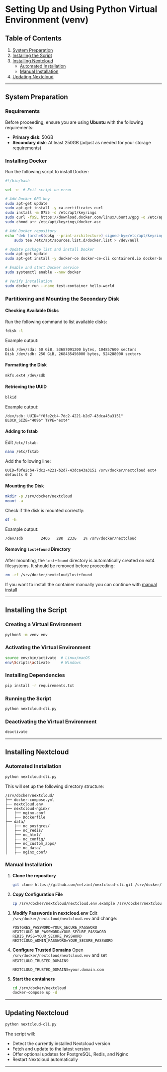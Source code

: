 # Setting Up and Using Python Virtual Environment (venv)

## Table of Contents
1. [System Preparation](#system-preparation)
2. [Installing the Script](#installing-the-script)
3. [Installing Nextcloud](#installing-nextcloud)
   - [Automated Installation](#automated-installation)
   - [Manual Installation](#manual-installation)
4. [Updating Nextcloud](#updating-nextcloud)

---

## System Preparation

### Requirements
Before proceeding, ensure you are using **Ubuntu** with the following requirements:

- **Primary disk**: 50GB
- **Secondary disk**: At least 250GB (adjust as needed for your storage requirements)

### Installing Docker
Run the following script to install Docker:

```bash
#!/bin/bash

set -e  # Exit script on error

# Add Docker GPG key
sudo apt-get update
sudo apt-get install -y ca-certificates curl
sudo install -m 0755 -d /etc/apt/keyrings
sudo curl -fsSL https://download.docker.com/linux/ubuntu/gpg -o /etc/apt/keyrings/docker.asc
sudo chmod a+r /etc/apt/keyrings/docker.asc

# Add Docker repository
echo "deb [arch=$(dpkg --print-architecture) signed-by=/etc/apt/keyrings/docker.asc] https://download.docker.com/linux/ubuntu $(. /etc/os-release && echo "${UBUNTU_CODENAME:-$VERSION_CODENAME}") stable" | \
    sudo tee /etc/apt/sources.list.d/docker.list > /dev/null

# Update package list and install Docker
sudo apt-get update
sudo apt-get install -y docker-ce docker-ce-cli containerd.io docker-buildx-plugin docker-compose-plugin

# Enable and start Docker service
sudo systemctl enable --now docker

# Verify installation
sudo docker run --name test-container hello-world
```

### Partitioning and Mounting the Secondary Disk

#### Checking Available Disks
Run the following command to list available disks:
```bash
fdisk -l
```
Example output:
```plaintext
Disk /dev/sda: 50 GiB, 53687091200 bytes, 104857600 sectors
Disk /dev/sdb: 250 GiB, 268435456000 bytes, 524288000 sectors
```
#### Formatting the Disk
```bash
mkfs.ext4 /dev/sdb
```
#### Retrieving the UUID
```bash
blkid
```
Example output:
```plaintext
/dev/sdb: UUID="f0fe2cb4-7dc2-4221-b2d7-43dca43a3151" BLOCK_SIZE="4096" TYPE="ext4"
```
#### Adding to fstab
Edit `/etc/fstab`:
```bash
nano /etc/fstab
```
Add the following line:
```plaintext
UUID=f0fe2cb4-7dc2-4221-b2d7-43dca43a3151 /srv/docker/nextcloud ext4 defaults 0 2
```
#### Mounting the Disk
```bash
mkdir -p /srv/docker/nextcloud
mount -a
```
Check if the disk is mounted correctly:
```bash
df -h
```
Example output:
```plaintext
/dev/sdb        246G   28K  233G   1% /srv/docker/nextcloud
```
#### Removing `lost+found` Directory
After mounting, the `lost+found` directory is automatically created on ext4 filesystems. It should be removed before proceeding:
```bash
rm -rf /srv/docker/nextcloud/lost+found
```

If you want to install the container manually you can continue with [manual install](#updating-nextcloud)

---

## Installing the Script

### Creating a Virtual Environment
```bash
python3 -m venv env
```

### Activating the Virtual Environment
```bash
source env/bin/activate  # Linux/macOS
env\Scripts\activate     # Windows
```

### Installing Dependencies
```bash
pip install -r requirements.txt
```

### Running the Script
```bash
python nextcloud-cli.py
```

### Deactivating the Virtual Environment
```bash
deactivate
```

---

## Installing Nextcloud

### Automated Installation
```bash
python nextcloud-cli.py
```
This will set up the following directory structure:
```plaintext
/srv/docker/nextcloud/
├── docker-compose.yml
├── nextcloud.env
├── nextcloud-nginx/
│   ├── nginx.conf
│   ├── Dockerfile
├── data/
│   ├── nc_postgres/
│   ├── nc_redis/
│   ├── nc_html/
│   ├── nc_config/
│   ├── nc_custom_apps/
│   ├── nc_data/
│   ├── nginx_conf/
```

### Manual Installation
1. **Clone the repository**
   ```bash
   git clone https://github.com/netzint/nextcloud-cli.git /srv/docker/nextcloud
   ```
2. **Copy Configuration File**
   ```bash
   cp /srv/docker/nextcloud/nextcloud.env.example /srv/docker/nextcloud/nextcloud.env
   ```
3. **Modify Passwords in nextcloud.env**
   Edit `/srv/docker/nextcloud/nextcloud.env` and change:
   ```plaintext
   POSTGRES_PASSWORD=YOUR_SECURE_PASSWORD
   NEXTCLOUD_DB_PASSWORD=YOUR_SECURE_PASSWORD
   REDIS_PASS=YOUR_SECURE_PASSWORD
   NEXTCLOUD_ADMIN_PASSWORD=YOUR_SECURE_PASSWORD
   ```
4. **Configure Trusted Domains**
   Open `/srv/docker/nextcloud/nextcloud.env` and set `NEXTCLOUD_TRUSTED_DOMAINS`:
   ```plaintext
   NEXTCLOUD_TRUSTED_DOMAINS=your.domain.com
   ```
5. **Start the containers**
   ```bash
   cd /srv/docker/nextcloud
   docker-compose up -d
   ```

---

## Updating Nextcloud

```bash
python nextcloud-cli.py
```
The script will:
- Detect the currently installed Nextcloud version
- Fetch and update to the latest version
- Offer optional updates for PostgreSQL, Redis, and Nginx
- Restart Nextcloud automatically

---
